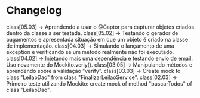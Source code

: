 # Changelog

class[05.03] -> Aprendendo a usar o @Captor para capturar objetos criados dentro da classe a ser testada.
class[05.02] -> Testando o gerador de pagamentos e apresentada situação em que um objeto é criado na classe de implementação.
class[04.03] -> Simulando o lançamento de uma exception e verificando se um método realmente não foi executado.
class[04.02] -> Injetando mais uma dependência e testando envio de email. Uso novamente do Mockito.veriy().
class[03.05] -> Manipulando métodos e aprendendo sobre a validação "verify".
class[03.03] -> Create mock to class "LeilaoDao" from class "FinalizarLeilaoService".
class[02.03] -> Primeiro teste utilizando Mockito: create mock of method "buscarTodos" of class "LeilaoDao".
